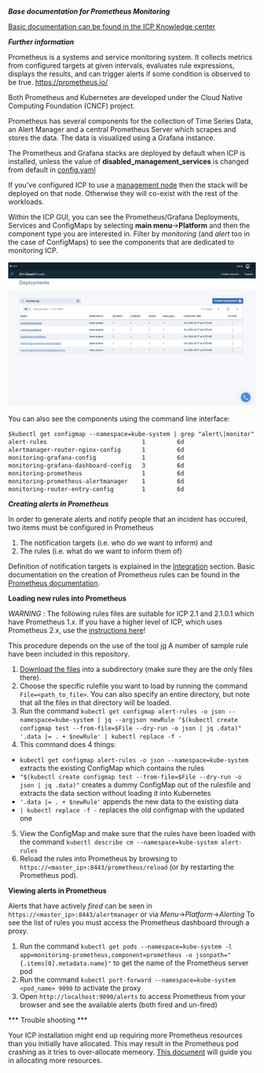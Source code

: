***Base documentation for Prometheus Monitoring***

[Basic documentation can be found in the ICP Knowledge center](https://www.ibm.com/support/knowledgecenter/SSBS6K_2.1.0/manage_metrics/monitoring_service.html)

***Further information***

Prometheus is a systems and service monitoring system. It collects metrics from configured targets at given intervals, evaluates rule expressions, displays the results, and can trigger alerts if some condition is observed to be true. 
https://prometheus.io/

Both Prometheus and Kubernetes are developed under the Cloud Native Computing Foundation (CNCF) project.

Prometheus has several components for the collection of Time Series Data, an Alert Manager and a central Prometheus Server which scrapes  and stores the data. The data is visualized using a Grafana instance.

The Prometheus and Grafana stacks are deployed by default when ICP is installed, unless the value of **disabled_management_services** is changed from default in [config.yaml](https://www.ibm.com/support/knowledgecenter/SSBS6K_2.1.0/installing/config_yaml.html)

If you've configured ICP to use a [management node](https://www.ibm.com/support/knowledgecenter/SSBS6K_2.1.0/installing/hosts.html) then the stack will be deployed on that node. Otherwise they will co-exist with the rest of the workloads.

Within the ICP GUI, you can see the Prometheus/Grafana Deployments, Services and ConfigMaps by selecting **main menu**->**Platform** and then the component type you are interested in.
Filter by *monitoring* (and *alert* too in the case of ConfigMaps) to see the components that are dedicated to monitoring ICP.

![Deployments](images/deployments.png)

You can also see the components using the command line interface:

```
$kubectl get configmap --namespace=kube-system | grep "alert\|monitor"
alert-rules                           1         6d
alertmanager-router-nginx-config      1         6d
monitoring-grafana-config             1         6d
monitoring-grafana-dashboard-config   3         6d
monitoring-prometheus                 1         6d
monitoring-prometheus-alertmanager    1         6d
monitoring-router-entry-config        1         6d
```


***Creating alerts in Prometheus***

In order to generate alerts and notify people that an incident has occured, two items must be configured in Prometheus
1. The notification targets (i.e. who do we want to inform) and
2. The rules (i.e. what do we want to inform them of)

Definition of notification targets is explained in the [Integration](https://github.com/ibm-cloud-architecture/CSMO-ICP/tree/master/integration) section.
Basic documentation on the creation of Prometheus rules can be found in the [Prometheus documentation](https://prometheus.io/docs/alerting/rules/).

****Loading new rules into Prometheus****

*WARNING* : The following rules files are suitable for ICP 2.1 and 2.1.0.1 which have Prometheus 1.x. If you have a higher level of ICP, which uses Prometheus 2.x, use the [instructions here](https://github.com/ibm-cloud-architecture/CSMO-ICP/tree/master/prometheus/alerts_prometheus2.x)!

This procedure depends on the use of the tool [jq](https://stedolan.github.io/jq/)
A number of sample rule have been included in this repository. 

1. [Download the files](https://github.com/ibm-cloud-architecture/CSMO-ICP/tree/master/prometheus/rules) into a subdirectory (make sure they are the only files there). 
2. Choose the specific rulefile you want to load by running the command `File=<path_to_file>`. You can also specify an entire directory, but note that all the files in that directory will be loaded.
3. Run the command `kubectl get configmap alert-rules -o json --namespace=kube-system | jq --argjson newRule "$(kubectl create configmap test --from-file=$File --dry-run -o json | jq .data)" '.data |= . + $newRule' | kubectl replace -f -`
4. This command does 4 things:
* `kubectl get configmap alert-rules -o json --namespace=kube-system` extracts the existing ConfigMap which contains the rules
* `"$(kubectl create configmap test --from-file=$File --dry-run -o json | jq .data)"` creates a dummy ConfigMap out of the rulesfile and extracts the data section without loading it into Kubernetes
* `'.data |= . + $newRule'` appends the new data to the existing data
* `| kubectl replace -f -` replaces the old configmap with the updated one
5. View the ConfigMap and make sure that the rules have been loaded with the command `kubectl describe cm --namespace=kube-system alert-rules`
6. Reload the rules into Prometheus by browsing to `https://<master_ip>:8443/prometheus/reload` (or by restarting the Prometheus pod).

****Viewing alerts in Prometheus****

Alerts that have actively *fired* can be seen in `https://<master_ip>:8443/alertmanager` or via *Menu*->*Platform*->*Alerting*
To see the list of rules you must access the Prometheus dashboard through a proxy.

1. Run the command `kubectl get pods --namespace=kube-system -l app=monitoring-prometheus,component=prometheus -o jsonpath="{.items[0].metadata.name}"` to get the name of the Prometheus server pod
2. Run the command `kubectl port-forward --namespace=kube-system <pod_name> 9090` to activate the proxy
3. Open `http://localhost:9090/alerts` to access Prometheus from your browser and see the available alerts (both fired and un-fired)


*** Trouble shooting ***

Your ICP installation might end up requiring more Prometheus resources than you initially have allocated. This may result in the Prometheus pod crashing as it tries to over-allocate memeory. [This document](https://github.com/ibm-cloud-architecture/CSMO-ICP/blob/master/prometheus/update_resources.md) will guide you in allocating more resources.
